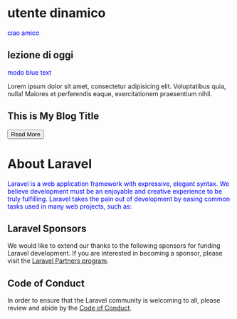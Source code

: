 # utente dinamico

<span style="color:blue"> ciao amico </span>

## lezione di oggi

<span style="color:blue">modo blue text</span> 
<p class="mt-3 text-gray-600 text-base">
        Lorem ipsum dolor sit amet, consectetur adipisicing elit. Voluptatibus quia, nulla! Maiores et perferendis eaque,
                exercitationem praesentium nihil.
        </p>
<h2 class="font-bold text-2xl mb-2">This is My Blog Title</h2>
 <button class="mt-4 bg-blue-500 text-white font-bold py-2 px-4 rounded">
            Read More
        </button>

# About Laravel     

<span style="color:blue">Laravel is a web application framework with expressive, elegant syntax. We believe development must be an enjoyable and creative experience to be truly fulfilling. Laravel takes the pain out of development by easing common tasks used in many web projects, such as:</span>

## Laravel Sponsors

We would like to extend our thanks to the following sponsors for funding Laravel development. If you are interested in becoming a sponsor, please visit the [Laravel Partners program](https://partners.laravel.com).

## Code of Conduct

In order to ensure that the Laravel community is welcoming to all, please review and abide by the [Code of Conduct](https://laravel.com/docs/contributions#code-of-conduct).
